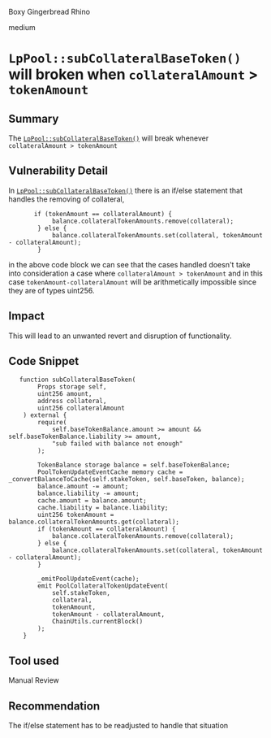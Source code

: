 Boxy Gingerbread Rhino

medium

# `LpPool::subCollateralBaseToken()` will broken when `collateralAmount` > `tokenAmount`

## Summary
The [`LpPool::subCollateralBaseToken()`](https://github.com/sherlock-audit/2024-05-elfi-protocol/blob/main/elfi-perp-contracts/contracts/storage/LpPool.sol#L173-L205) will break whenever `collateralAmount > tokenAmount`
## Vulnerability Detail
In [`LpPool::subCollateralBaseToken()`](https://github.com/sherlock-audit/2024-05-elfi-protocol/blob/main/elfi-perp-contracts/contracts/storage/LpPool.sol#L173-L205) there is an if/else statement that handles the removing of collateral, 
```solidity
       if (tokenAmount == collateralAmount) {
            balance.collateralTokenAmounts.remove(collateral);
        } else {
            balance.collateralTokenAmounts.set(collateral, tokenAmount - collateralAmount);
        }
```
 in the above code block we can see that the cases handled doesn't take into consideration a case where `collateralAmount > tokenAmount` and in this case `tokenAmount-collateralAmount` will be arithmetically impossible since they are of types uint256.
## Impact
This will lead to an unwanted revert and disruption of functionality.
## Code Snippet
```solidity
   function subCollateralBaseToken(
        Props storage self,
        uint256 amount,
        address collateral,
        uint256 collateralAmount
    ) external {
        require(
            self.baseTokenBalance.amount >= amount && self.baseTokenBalance.liability >= amount,
            "sub failed with balance not enough"
        );

        TokenBalance storage balance = self.baseTokenBalance;
        PoolTokenUpdateEventCache memory cache = _convertBalanceToCache(self.stakeToken, self.baseToken, balance);
        balance.amount -= amount;
        balance.liability -= amount;
        cache.amount = balance.amount;
        cache.liability = balance.liability;
        uint256 tokenAmount = balance.collateralTokenAmounts.get(collateral);
        if (tokenAmount == collateralAmount) {
            balance.collateralTokenAmounts.remove(collateral);
        } else {
            balance.collateralTokenAmounts.set(collateral, tokenAmount - collateralAmount);
        }

        _emitPoolUpdateEvent(cache);
        emit PoolCollateralTokenUpdateEvent(
            self.stakeToken,
            collateral,
            tokenAmount,
            tokenAmount - collateralAmount,
            ChainUtils.currentBlock()
        );
    }
```
## Tool used

Manual Review

## Recommendation
The if/else statement has to be readjusted to handle that situation